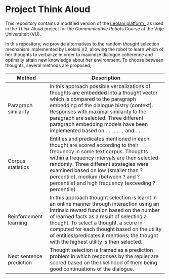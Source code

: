 # Project Think Aloud

This repository contains a modified version of the [Leolani platform_](https://github.com/leolani) as used in the _Think Aloud_ project for the _Communicative Robots_ Course at the Vrije Universiteit (VU).

In this repository, we provide alternatives to the random _thought_ selection mechanism implemented by Leolani V2, allowing the robot to learn which of her thoughts to verbalize in order to maximize dialogue coherence and optimally attain new knowledge about her environment. To choose between thoughts, several methods are proposed;

| Method        | Description |
|---------------|-------------|
| Paragraph similarity | In this approach possible verbalizations of thoughts are embedded into a thought vector which is compared to the paragraph embedding of the dialogue histry (context). Responses with maximal similarity to the paragraph are selected. Three different paragraph embedding models have been implemented based on ```...```, ```...``` and ```...```.|
| Corpus statistics    | Entities and predicates mentioned in each thought are scored according to their frequency in some text corpus. Thoughts within a frequency intervals are then selected randomly. Three different strategies were examined based on low (smaller than ? percentile), medium (between ? and ? percentile) and high frequency (exceeding ? percentile) |
| Reinforcement learning | In this approach thought selection is learnt in an online manner through interaction using an intrinsic reward function based on the number of learned facts as a result of selecting a thought. To select a thought, a score in computed for each thought based on the utility of entities/predicates it mentions; the thought with the highest utility is then selected. |
| Next sentence prediction | Thought selection is framed as a prediction problem in which responses by the replier are scored based on the likelihood of them being good continuations of the dialogue. |
